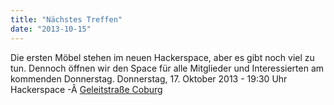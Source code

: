 ```yaml
---
title: "Nächstes Treffen"
date: "2013-10-15"
---
```


Die ersten Möbel stehen im neuen Hackerspace, aber es gibt noch viel zu tun. Dennoch öffnen wir den Space für alle Mitglieder und Interessierten am kommenden Donnerstag. Donnerstag, 17. Oktober 2013 - 19:30 Uhr Hackerspace -Â [Geleitstraße Coburg](https://maps.google.de/maps?q=geleitstra%C3%9Fe+coburg&ie=UTF-8&ei=slIkUvKkGajY7Abp3ID4BQ&ved=0CAoQ_AUoAg)
